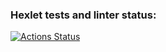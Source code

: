 ### Hexlet tests and linter status:
[![Actions Status](https://github.com/eslupmi101/js-react-developer-project-12/actions/workflows/hexlet-check.yml/badge.svg)](https://github.com/eslupmi101/js-react-developer-project-12/actions)